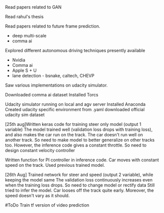 Read papers related to GAN

Read rahul's thesis

Read papers related to future frame prediction.
- deep multi-scale
- comma ai

Explored different autonomous driving techniques presently available
- Nvidia
- Comma ai
- Apple S + U
- lane detection - bsnake, caltech, CHEVP

Saw various implementations on udacity simulator.

Downloaded comma ai dataset
Installed Torcs

Udacity simulator running on  local and agv server
Installed Anaconda
Created udacity specific environment from .yaml
downloaded official udacity sim dataset

[25th aug]Written keras code for training steer only model (output 1 variable)
The model trained well (validation loss drops with training loss), and also makes the car run on the track.
The car doesn't run well on another track. So need to make model to better generalize on other tracks too.
However, the inference code gives a constant throttle. So need to design constant velocity controller

Written function for PI controller in inference code.
Car moves with constant speed on the track. Used previous trained model.

[26th Aug] Trained network for steer and speed (output 2 variable), while keeping the model same
The validation loss continuously increases even when the training loss drops. So need to change model or rectify data
Still tried to infer the model. Car looses off the track quite early. Moreover, the speed doesn't vary as it should.


#ToDo
Train tf version of video prediction
